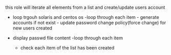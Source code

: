 this role will iterate all elements from a list and create/update users account

- loop trgouh solaris and centos os
    -loop through each item
        - generate accounts if not exist
        - update password change policy(force change) for new users created
    
- display passwd file content
-loop through each item
    - check each item of the list has been created
